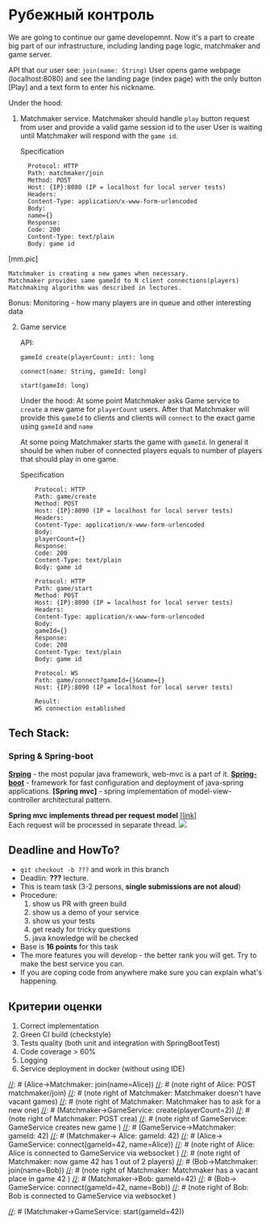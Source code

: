 # Рубежный контроль

We are going to continue our game developemnt. Now it's a part to create big part of our infrastructure, including landing page logic, matchmaker and game server.

API that our user see:
    `join(name: String)`
	User opens game webpage (localhost:8080) and see the landing page (index page)
	with the only button [Play] and a text form to enter his nickname.

Under the hood:
1. Matchmaker service.
	Matchmaker should handle `play` button request from user and provide a valid game session id to the user
	User is waiting until Matchmaker will respond with the `game id`.  

	Specification  
	  ```
	    Protocol: HTTP
	    Path: matchmaker/join
	    Method: POST
	    Host: {IP}:8080 (IP = localhost for local server tests)
	    Headers:
		Content-Type: application/x-www-form-urlencoded
	    Body:
		name={}
	    Response: 
		Code: 200
		Сontent-Type: text/plain
		Body: game id
	  ```

  [mm.pic]

	Matchmaker is creating a new games when necessary.
	Matchmaker provides same gameId to N client connections(players) 
	Matchmaking algorithm was described in lectures.

Bonus: 
	Monitoring - how many players are in queue and other interesting data 

2. Game service

	API:
	```
	gameId create(playerCount: int): long
	
	connect(name: String, gameId: long)

	start(gameId: long)
	```

	Under the hood:
	At some point Matchmaker asks Game service to `create` a new game for `playerCount` users.
	After that Matchmaker will provide this `gameId` to clients and clients will
	`connect` to the exact game using `gameId` and `name`

	At some poing Matchmaker starts the game with `gameId`.
	In general it should be when nuber of connected players equals to number of players that should play in one game.

	Specification  
	```
	    Protocol: HTTP
	    Path: game/create
	    Method: POST
	    Host: {IP}:8090 (IP = localhost for local server tests)
	    Headers:
		Content-Type: application/x-www-form-urlencoded
	    Body:
		playerCount={}
	    Response: 
		Code: 200
		Сontent-Type: text/plain
		Body: game id
	```

	```
	    Protocol: HTTP
	    Path: game/start
	    Method: POST
	    Host: {IP}:8090 (IP = localhost for local server tests)
	    Headers:
		Content-Type: application/x-www-form-urlencoded
	    Body:
		gameId={}
	    Response: 
		Code: 200
		Сontent-Type: text/plain
		Body: game id
	```

	```
	    Protocol: WS
	    Path: game/connect?gameId={}&name={}
	    Host: {IP}:8090 (IP = localhost for local server tests)

	    Result: 
		WS connection established
	```


## Tech Stack:
### Spring & Spring-boot
**[Srping]( @TODO )** - the most popular java framework, web-mvc is a part of it.
**[Spring-boot]( @TODO)** - framework for fast configuration and deployment of java-spring applications.
**[Spring mvc]** - spring implementation of model-view-controller architectural pattern.

**Spring mvc implements thread per request model** [[link]](http://stackoverflow.com/questions/15217524/what-is-the-difference-between-thread-per-connection-vs-thread-per-request)  
Each request will be processed in separate thread.
![](thread_per_request.jpg)


## Deadline and HowTo?
- `git checkout -b ???` and work in this branch
- Deadlin: **???** lecture.
- This is team task (3-2 persons, **single submissions are not aloud**) 
- Procedure:
    1. show us PR with green build
    1. show us a demo of your service
    1. show us your tests
    1. get ready for tricky questions
    1. java knowledge will be checked
- Base is **16 points** for this task
- The more features you will develop - the better rank you will get. Try to make the best service you can.
- If you are coping code from anywhere make sure you can explain what's happening.

## Критерии оценки
1. Correct implementation
1. Green CI build (checkstyle)
1. Tests quality (both unit and integration with SpringBootTest)
1. Code coverage > 60%
1. Logging
1. Service deployment in docker (without using IDE)

[//]: # (title Game infrastructure)

[//]: # (participant Alice)
[//]: # (participant Bob)

[//]: # (Alice->Matchmaker: join(name=Alice))
[//]: # (note right of Alice: POST matchmaker/join)
[//]: # (note right of Matchmaker: Matchmaker doesn't have vacant games)
[//]: # (note right of Matchmaker: Matchmaker has to ask for a new one)
[//]: # (Matchmaker->GameService: create(playerCount=2))
[//]: # (note right of Matchmaker: POST crea)
[//]: # (note right of GameService: GameService creates new game )
[//]: # (GameService->Matchmaker: gameId: 42)
[//]: # (Matchmaker-> Alice: gameId: 42)
[//]: # (Alice-> GameService: connect(gameId=42, name=Alice))
[//]: # (note right of Alice: Alice is connected to GameService via websocket )
[//]: # (note right of Matchmaker: now game 42 has 1 out of 2 players)
[//]: # (Bob->Matchmaker:  join(name=Bob))
[//]: # (note right of Matchmaker: Matchmaker has a vacant place in game 42 )
[//]: # (Matchmaker->Bob: gameId=42)
[//]: # (Bob-> GameService: connect(gameId=42, name=Bob))
[//]: # (note right of Bob: Bob is connected to GameService via websocket )

[//]: # (note right of Matchmaker: now game 42 has 2 out of 2 players)
[//]: # (note right of Matchmaker: time to ask GameService to start game 42)
[//]: # (Matchmaker->GameService: start(gameId=42))

